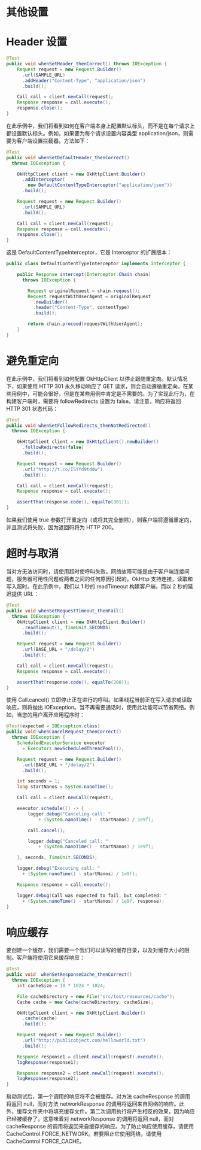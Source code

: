 # 其他设置

# Header 设置

```java
@Test
public void whenSetHeader_thenCorrect() throws IOException {
    Request request = new Request.Builder()
      .url(SAMPLE_URL)
      .addHeader("Content-Type", "application/json")
      .build();

    Call call = client.newCall(request);
    Response response = call.execute();
    response.close();
}
```

在此示例中，我们将看到如何在客户端本身上配置默认标头，而不是在每个请求上都设置默认标头。例如，如果要为每个请求设置内容类型 application/json，则需要为客户端设置拦截器。方法如下：

```java
@Test
public void whenSetDefaultHeader_thenCorrect()
  throws IOException {

    OkHttpClient client = new OkHttpClient.Builder()
      .addInterceptor(
        new DefaultContentTypeInterceptor("application/json"))
      .build();

    Request request = new Request.Builder()
      .url(SAMPLE_URL)
      .build();

    Call call = client.newCall(request);
    Response response = call.execute();
    response.close();
}
```

这是 DefaultContentTypeInterceptor，它是 Interceptor 的扩展版本：

```java
public class DefaultContentTypeInterceptor implements Interceptor {

    public Response intercept(Interceptor.Chain chain)
      throws IOException {

        Request originalRequest = chain.request();
        Request requestWithUserAgent = originalRequest
          .newBuilder()
          .header("Content-Type", contentType)
          .build();

        return chain.proceed(requestWithUserAgent);
    }
}
```

# 避免重定向

在此示例中，我们将看到如何配置 OkHttpClient 以停止跟随重定向。默认情况下，如果使用 HTTP 301 永久移动响应了 GET 请求，则会自动遵循重定向。在某些用例中，可能会很好，但是在某些用例中肯定是不需要的。为了实现此行为，在构建客户端时，需要将 followRedirects 设置为 false。请注意，响应将返回 HTTP 301 状态代码：

```java
@Test
public void whenSetFollowRedirects_thenNotRedirected()
  throws IOException {

    OkHttpClient client = new OkHttpClient().newBuilder()
      .followRedirects(false)
      .build();

    Request request = new Request.Builder()
      .url("http://t.co/I5YYd9tddw")
      .build();

    Call call = client.newCall(request);
    Response response = call.execute();

    assertThat(response.code(), equalTo(301));
}
```

如果我们使用 true 参数打开重定向（或将其完全删除），则客户端将遵循重定向，并且测试将失败，因为返回码将为 HTTP 200。

# 超时与取消

当对方无法访问时，请使用超时使呼叫失败。网络故障可能是由于客户端连接问题，服务器可用性问题或两者之间的任何原因引起的。OkHttp 支持连接，读取和写入超时。在此示例中，我们以 1 秒的 readTimeout 构建客户端，而以 2 秒的延迟提供 URL：

```java
@Test
public void whenSetRequestTimeout_thenFail()
  throws IOException {
    OkHttpClient client = new OkHttpClient.Builder()
      .readTimeout(1, TimeUnit.SECONDS)
      .build();

    Request request = new Request.Builder()
      .url(BASE_URL + "/delay/2")
      .build();

    Call call = client.newCall(request);
    Response response = call.execute();

    assertThat(response.code(), equalTo(200));
}
```

使用 Call.cancel() 立即停止正在进行的呼叫。如果线程当前正在写入请求或读取响应，则将抛出 IOException。当不再需要通话时，使用此功能可以节省网络。例如，当您的用户离开应用程序时：

```java
@Test(expected = IOException.class)
public void whenCancelRequest_thenCorrect()
  throws IOException {
    ScheduledExecutorService executor
      = Executors.newScheduledThreadPool(1);

    Request request = new Request.Builder()
      .url(BASE_URL + "/delay/2")
      .build();

    int seconds = 1;
    long startNanos = System.nanoTime();

    Call call = client.newCall(request);

    executor.schedule(() -> {
        logger.debug("Canceling call: "
            + (System.nanoTime() - startNanos) / 1e9f);

        call.cancel();

        logger.debug("Canceled call: "
            + (System.nanoTime() - startNanos) / 1e9f);

    }, seconds, TimeUnit.SECONDS);

    logger.debug("Executing call: "
      + (System.nanoTime() - startNanos) / 1e9f);

    Response response = call.execute();

    logger.debug(Call was expected to fail, but completed: "
      + (System.nanoTime() - startNanos) / 1e9f, response);
}
```

# 响应缓存

要创建一个缓存，我们需要一个我们可以读写的缓存目录，以及对缓存大小的限制。客户端将使用它来缓存响应：

```java
@Test
public void  whenSetResponseCache_thenCorrect()
  throws IOException {
    int cacheSize = 10 * 1024 * 1024;

    File cacheDirectory = new File("src/test/resources/cache");
    Cache cache = new Cache(cacheDirectory, cacheSize);

    OkHttpClient client = new OkHttpClient.Builder()
      .cache(cache)
      .build();

    Request request = new Request.Builder()
      .url("http://publicobject.com/helloworld.txt")
      .build();

    Response response1 = client.newCall(request).execute();
    logResponse(response1);

    Response response2 = client.newCall(request).execute();
    logResponse(response2);
}
```

启动测试后，第一个调用的响应将不会被缓存。对方法 cacheResponse 的调用将返回 null，而对方法 networkResponse 的调用将返回来自网络的响应。此外，缓存文件夹中将填充缓存文件。第二次调用执行将产生相反的效果，因为响应已经被缓存了。这意味着对 networkResponse 的调用将返回 null，而对 cacheResponse 的调用将返回来自缓存的响应。为了防止响应使用缓存，请使用 CacheControl.FORCE_NETWORK。若要阻止它使用网络，请使用 CacheControl.FORCE_CACHE。
